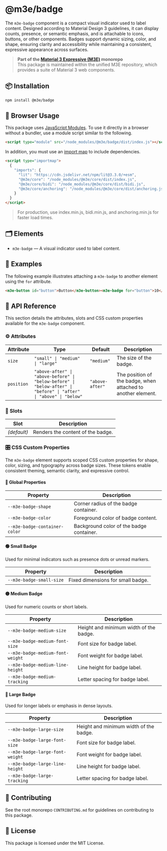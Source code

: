 # @m3e/badge

The `m3e-badge` component is a compact visual indicator used to label content. Designed according to Material Design 3 guidelines, it can display counts, presence, or semantic emphasis, and is attachable to icons, buttons, or other components. Badges support dynamic sizing, color, and shape, ensuring clarity and accessibility while maintaining a consistent, expressive appearance across surfaces.

> **Part of the [Material 3 Expressive (M3E)](../../README.md) monorepo**  
> This package is maintained within the unified M3E repository, which provides a suite of Material 3 web components.

## 📦 Installation

```bash
npm install @m3e/badge
```

## 🚀 Browser Usage

This package uses [JavaScript Modules](https://developer.mozilla.org/en-US/docs/Web/JavaScript/Guide/Modules#module_specifiers). To use it directly in a browser without a bundler, use a module script similar to the following.

```html
<script type="module" src="/node_modules/@m3e/badge/dist/index.js"></script>
```

In addition, you must use an [import map](https://developer.mozilla.org/en-US/docs/Web/HTML/Reference/Elements/script/type/importmap) to include dependencies.

```html
<script type="importmap">
  {
    "imports": {
      "lit": "https://cdn.jsdelivr.net/npm/lit@3.3.0/+esm",
      "@m3e/core": "/node_modules/@m3e/core/dist/index.js",
      "@m3e/core/bidi": "/node_modules/@m3e/core/dist/bidi.js",
      "@m3e/core/anchoring": "/node_modules/@m3e/core/dist/anchoring.js"
    }
  }
</script>
```

> For production, use index.min.js, bidi.min.js, and anchoring.min.js for faster load times.

## 🗂️ Elements

- `m3e-badge` — A visual indicator used to label content.

## 🧪 Examples

The following example illustrates attaching a `m3e-badge` to another element using the `for` attribute.

```html
<m3e-button id="button">Button</m3e-button><m3e-badge for="button">10</m3e-badge>
```

## 📖 API Reference

This section details the attributes, slots and CSS custom properties available for the `m3e-badge` component.

### ⚙️ Attributes

| Attribute  | Type                                                                                                              | Default         | Description                                                  |
| ---------- | ----------------------------------------------------------------------------------------------------------------- | --------------- | ------------------------------------------------------------ |
| `size`     | `"small" \| "medium" \| "large"`                                                                                  | `"medium"`      | The size of the badge.                                       |
| `position` | `"above-after" \| "above-before" \| "below-before" \| "below-after" \| "before" \| "after" \| "above" \| "below"` | `"above-after"` | The position of the badge, when attached to another element. |

### 🧩 Slots

| Slot        | Description                       |
| ----------- | --------------------------------- |
| _(default)_ | Renders the content of the badge. |

### 🎛️ CSS Custom Properties

The `m3e-badge` element supports scoped CSS custom properties for shape, color, sizing, and typography across badge sizes. These tokens enable consistent theming, semantic clarity, and expressive control.

#### 🧱 Global Properties

| Property                      | Description                              |
| ----------------------------- | ---------------------------------------- |
| `--m3e-badge-shape`           | Corner radius of the badge container.    |
| `--m3e-badge-color`           | Foreground color of badge content.       |
| `--m3e-badge-container-color` | Background color of the badge container. |

#### 🟢 Small Badge

Used for minimal indicators such as presence dots or unread markers.

| Property                 | Description                       |
| ------------------------ | --------------------------------- |
| `--m3e-badge-small-size` | Fixed dimensions for small badge. |

#### 🟡 Medium Badge

Used for numeric counts or short labels.

| Property                         | Description                            |
| -------------------------------- | -------------------------------------- |
| `--m3e-badge-medium-size`        | Height and minimum width of the badge. |
| `--m3e-badge-medium-font-size`   | Font size for badge label.             |
| `--m3e-badge-medium-font-weight` | Font weight for badge label.           |
| `--m3e-badge-medium-line-height` | Line height for badge label.           |
| `--m3e-badge-medium-tracking`    | Letter spacing for badge label.        |

#### 🔵 Large Badge

Used for longer labels or emphasis in dense layouts.

| Property                        | Description                            |
| ------------------------------- | -------------------------------------- |
| `--m3e-badge-large-size`        | Height and minimum width of the badge. |
| `--m3e-badge-large-font-size`   | Font size for badge label.             |
| `--m3e-badge-large-font-weight` | Font weight for badge label.           |
| `--m3e-badge-large-line-height` | Line height for badge label.           |
| `--m3e-badge-large-tracking`    | Letter spacing for badge label.        |

## 🤝 Contributing

See the root monorepo `CONTRIBUTING.md` for guidelines on contributing to this package.

## 📄 License

This package is licensed under the MIT License.

